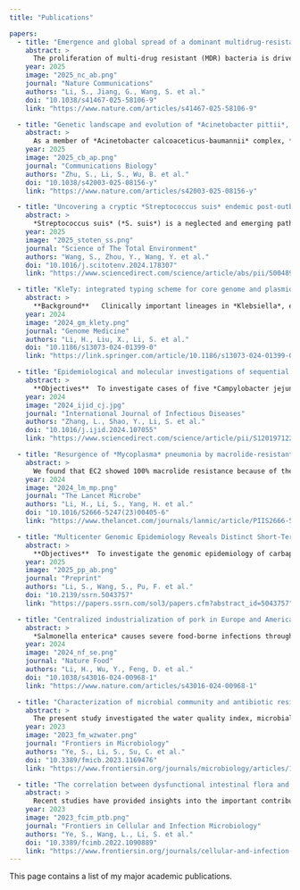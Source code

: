 ```yaml
---
title: "Publications"

papers:
  - title: "Emergence and global spread of a dominant multidrug-resistant clade within *Acinetobacter baumannii*"
    abstract: >
      The proliferation of multi-drug resistant (MDR) bacteria is driven by the global spread of epidemic lineages that accumulate antimicrobial resistance genes (ARGs). *Acinetobacter baumannii*, a leading cause of nosocomial infections, displays resistance to most frontline antimicrobials and represents a significant challenge to public health. In this study, we conduct a comprehensive genomic analysis of over 15,000 *A. baumannii* genomes to identify a predominant epidemic super-lineage (ESL) accounting for approximately 70% of global isolates. Through hierarchical classification of the ESL into distinct lineages, clusters, and clades, we identified a stepwise evolutionary trajectory responsible for the worldwide expansion and transmission of *A. baumannii* over the last eight decades. We observed the rise and global spread of a previously unrecognized Clade 2.5.6, which emerged in East Asia in 2006. The epidemic of the clade is linked to the ongoing acquisition of ARGs and virulence factors facilitated by genetic recombination. Our results highlight the necessity for One Health-oriented research and interventions to address the spread of this MDR pathogen.
    year: 2025
    image: "2025_nc_ab.png"
    journal: "Nature Communications"
    authors: "Li, S., Jiang, G., Wang, S. et al."
    doi: "10.1038/s41467-025-58106-9"
    link: "https://www.nature.com/articles/s41467-025-58106-9"

  - title: "Genetic landscape and evolution of *Acinetobacter pittii*, an underestimated emerging nosocomial pathogen"
    abstract: >
      As a member of *Acinetobacter calcoaceticus-baumannii* complex, *Acinetobacter pittii* has been an emerging concern in nosocomial infection due to its increasing prevalence and multidrug resistance (MDR). However, its population structure remains broadly unknown, hampering efficient tracing of its transmission and evolution. In this study, we developed a distributed core genome multilocus sequence typing (dcgMLST) for *A. pittii* based on 750 genomes and employed it to map the genetic landscape and evolution of *A. pittii*. The results demonstrated that two hierarchical clustering (HC) levels effectively correspond to genetic diversity from species (HC1100) to natural populations (HC450), as well as that a predominant lineage, HC1100_4, accounts for 33.9% of *A. pittii* strains. Subsequent analysis revealed that specific gene gain and loss events within HC1100_4 are linked to adaptations to environmental stress. Moreover, we identified a cluster of multidrug-resistant plasmids PT_712 responsible for the dissemination of *bla*NDM-1 genes within the genus of *Acinetobacter*. This study provides a framework for characterizing genetic diversity, evolutionary dynamics, molecular population distribution, and tracing of *A. pittii*, which has the potential to improve infection control strategies and public health policy.
    year: 2025
    image: "2025_cb_ap.png"
    journal: "Communications Biology"
    authors: "Zhu, S., Li, S., Wu, B. et al."
    doi: "10.1038/s42003-025-08156-y"
    link: "https://www.nature.com/articles/s42003-025-08156-y"

  - title: "Uncovering a cryptic *Streptococcus suis* endemic post-outbreak: Evidence of host switching to humans"
    abstract: >
      *Streptococcus suis* (*S. suis*) is a neglected and emerging pathogen that leads to severe economic losses in swine industry. Despite its epidemic potential, the zoonotic threat posed by *S. suis* remains underappreciated, even after the unprecedented Sichuan outbreak, which highlighted its ability to cause fatal human infections. Understanding of the dynamics and evolution of this pathogen in human populations is crucial for preventing future outbreaks. Our study revealed the emergence of highly pathogenic *S. suis* lineages in Zhejiang Province following the Sichuan outbreak, showing an increasingly specialized lifestyle that has persisted for nearly two decades. Phylogenetic analysis traced the zoonotic transmission of this pathogen back to a livestock lineage in the Netherlands prior to 1990, which eventually led to the Sichuan outbreak lineage in 2005 and its subsequent spread to Zhejiang the same year. Two independent evolved sub-lineages were identified in Zhejiang, suggesting a cryptic, regional endemicity following the Sichuan outbreak. Furthermore, the accumulation of lineage-specific resistance and metabolic acclimation after divergence from the Sichuan population suggested potential regional evolutionary shifts in *S. suis*. These new findings could help inform future intervention strategies and guide public health policies.
    year: 2025
    image: "2025_stoten_ss.png"
    journal: "Science of The Total Environment"
    authors: "Wang, S., Zhou, Y., Wang, Y. et al."
    doi: "10.1016/j.scitotenv.2024.178307"
    link: "https://www.sciencedirect.com/science/article/abs/pii/S0048969724084651"

  - title: "KleTy: integrated typing scheme for core genome and plasmids reveals repeated emergence of multi-drug resistant epidemic lineages in *Klebsiella* worldwide"
    abstract: >
      **Background**   Clinically important lineages in *Klebsiella*, especially those expressing multi-drug resistance (MDR), pose severe threats to public health worldwide. They arose from the co-evolution of the vertically inherited core genome and horizontal gene transfers by plasmids, which has not been systematically explored.   **Methods** We designed KleTy, which consists of dedicated typing schemes for both the core genome and plasmids in *Klebsiella*. We compared the performance of KleTy with many state-of-the-art pipelines using both simulated and real data.    **Results** Employing KleTy, we genotyped 33,272 *Klebsiella* genomes, categorizing them into 1773 distinct populations and predicting the presence of 87,410 plasmids from 837 clusters (PCs). Notably, *Klebsiella* is the center of the plasmid-exchange network within *Enterobacteriaceae*. Our results associated the international emergence of prevalent *Klebsiella* populations with only four carbapenem-resistance (CR) PCs, two hypervirulent PCs, and two hvCR-PCs encoding both carbapenemase and hypervirulence. Furthermore, we observed the ongoing international emergence of *bla*NDM, accompanied by the replacement of the previously dominant population, *bla*KPC-encoding HC1360_8 (CC258), during 2003–2018, with the emerging *bla*NDM-encoding HC1360_3 (CC147) thereafter. Additionally, expansions of hypervirulent carbapenem-resistant *Klebsiella pneumoniae* (hvCRKP) were evidenced in both populations, driven by plasmids of MDR-hypervirulence convergences.  **Conclusions** The study illuminates how the global genetic landscape of *Klebsiella* has been shaped by the co-evolution of both the core genome and the plasmids, underscoring the importance of surveillance and control of the dissemination of plasmids for curtailing the emergence of hvCRKPs.
    year: 2024
    image: "2024_gm_klety.png"
    journal: "Genome Medicine"
    authors: "Li, H., Liu, X., Li, S. et al."
    doi: "10.1186/s13073-024-01399-0"
    link: "https://link.springer.com/article/10.1186/s13073-024-01399-0"

  - title: "Epidemiological and molecular investigations of sequential outbreaks of *Campylobacter jejuni* infecting adults and schoolchildren in southeastern China, 2021-2022"
    abstract: >
      **Objectives**  To investigate cases of five *Campylobacter jejuni* outbreaks and describe laboratory characteristics of these infections.   **Methods** Whole-genome sequencing and conventional methods were combined to thoroughly investigate the outbreaks, and data of contemporaneous sporadic cases was included for comparison.    **Results** Seven sequence types (STs) of *C. jejuni* caused 83 cases, including ST9079 which recurred across 2 years. Trace-back investigation could not identify any food items of infection but detected identical campylobacters from food contacts. Phylogenetic analysis unveiled genetic closeness between outbreak strains and some concurrent sporadic strains, indicating local campylobacteriosis may not be wholly sporadic but rather a series of linked cases. Virulence genes disclosed species/case-specific signatures to differentiate outbreaks from truly non-outbreak strains. Resistance to fluoroquinolones and/or macrolides was prevalent (90.8%, 108/119), with a noteworthy portion exhibiting multidrug resistance (31.1%, 37/119). Five types of plasmids were harbored among outbreak isolates, of which one plasmid harboring anti-stress and resistant genes was rarely found in *C. jejuni*.  **Conclusions** This is the first reported sequential outbreak of *C. jejuni* in China. Our observations help to define the genomic landscape and antimicrobial resistance patterns of *Campylobacter*, emphasizing the need for a broader ‘One Health’ perspective to combat the threats posed by campylobacteriosis.
    year: 2024
    image: "2024_ijid_cj.jpg"
    journal: "International Journal of Infectious Diseases"
    authors: "Zhang, L., Shao, Y., Li, S. et al."
    doi: "10.1016/j.ijid.2024.107055"
    link: "https://www.sciencedirect.com/science/article/pii/S1201971224001255"

  - title: "Resurgence of *Mycoplasma* pneumonia by macrolide-resistant epidemic clones in China"
    abstract: >
      We found that EC2 showed 100% macrolide resistance because of the acquisition of the A2063G mutation in 23S rRNA. All three P1-2 strains isolated in Beijing in 2020 were derived from EC2, suggesting that EC2 could be responsible for the previously reported increase in MRMP frequencies in P1-2 strains detected in the country after 2018. Moreover, our analyses showed frequent, cryptic cross-regional *M pneumoniae* transmissions in both EC1 and EC2, and the Taiwan strains in 2019 showed that the EC2 MRMP strain had been spreading throughout China before 2020. PCR-based surveillance data also suggested an unusual increase in infections due to the P1-2 MRMP strain in north China from 2021 to 2022. Our findings suggest that without the restrictions enacted during the COVID-19 pandemic, the MRMP clones could have caused outbreaks across the country as early as 2020; thus, our findings provide evidence to guide future epidemic prevention and treatment in east Asia.
    year: 2024
    image: "2024_lm_mp.png"
    journal: "The Lancet Microbe"
    authors: "Li, H., Li, S., Yang, H. et al."
    doi: "10.1016/S2666-5247(23)00405-6"
    link: "https://www.thelancet.com/journals/lanmic/article/PIIS2666-5247(23)00405-6/fulltext"

  - title: "Multicenter Genomic Epidemiology Reveals Distinct Short-Term and Long-Term Crab Transmission Patterns in Zhejiang, China"
    abstract: >
      **Objectives**  To investigate the genomic epidemiology of carbapenem-resistant *Acinetobacter baumannii* (CRAB) in ICUs of municipal hospitals in Zhejiang province, and to elucidate its transmission patterns and determine its spread influencing factors.   **Methods** We conducted a multicenter genomic epidemiological analysis of 138 CRAB isolates collected from ICUs of tertiary hospitals across 8 prefecture-level cities in Zhejiang province between 2018 and 2023. Antimicrobial susceptibility testing and whole 49 genome sequencing were performed on these isolates. By integrating genomic data from the capital city in public database, we identified population structures and reconstructed transmission events to assess dynamic changes over time.    **Results** Between 2018 and 2023, CRAB isolates from tertiary hospitals in 9 prefecture-level cities in Zhejiang Province predominantly consisted of the ESL2.4 and ESL2.5 lineages. The profile of antimicrobial resistance genes was strongly associated with phylogenetic lineage. Short-term outbreaks identified using a 5-SNP threshold, demonstrated a significant correlation with geographical distances within 160 km. Temporal phylogenetic analysis revealed that the prolonged and sustained transmission of CRAB strains across ICUs in Zhejiang originating in the 2010s, coincided notably with the rapid development and enhancement of traffic and public transportation in the provincial capital starting in 2010.  **Conclusions** CRAB in ICUs from 9 hospitals in Zhejiang Province predominantly consisted of the ESL2.4 and ESL2.5 lineages. Geographical distance and transportation are critical factors influencing the transmission of CRAB outbreaks among ICUs in different cities. The provincial capital exerts a persistent and significant influence on non-capital cities beyond geographical constraints.
    year: 2025
    image: "2025_pp_ab.png"
    journal: "Preprint"
    authors: "Li, S., Wang, S., Pu, F. et al."
    doi: "10.2139/ssrn.5043757"
    link: "https://papers.ssrn.com/sol3/papers.cfm?abstract_id=5043757"

  - title: "Centralized industrialization of pork in Europe and America contributes to the global spread of *Salmonella enterica*"
    abstract: >
      *Salmonella enterica* causes severe food-borne infections through contamination of the food supply chain. Its evolution has been associated with human activities, especially animal husbandry. Advances in intensive farming and global transportation have substantially reshaped the pig industry, but their impact on the evolution of associated zoonotic pathogens such as *S. enterica* remains unresolved. Here we investigated the population fluctuation, accumulation of antimicrobial resistance genes and international serovar Choleraesuis transmission of nine pig-enriched *S. enterica* populations comprising more than 9,000 genomes. Most changes were found to be attributable to the developments of the modern pig industry. All pig-enriched salmonellae experienced host transfers in pigs and/or population expansions over the past century, with pigs and pork having become the main sources of *S. enterica* transmissions to other hosts. Overall, our analysis revealed strong associations between the transmission of pig-enriched salmonellae and the global pork trade.
    year: 2024
    image: "2024_nf_se.png"
    journal: "Nature Food"
    authors: "Li, H., Wu, Y., Feng, D. et al."
    doi: "10.1038/s43016-024-00968-1"
    link: "https://www.nature.com/articles/s43016-024-00968-1"

  - title: "Characterization of microbial community and antibiotic resistome in intra urban water, Wenzhou China"
    abstract: >
      The present study investigated the water quality index, microbial composition and antimicrobial resistance genes in urban water habitats. Combined chemicals testing, metagenomic analyses and qualitative PCR (qPCR) were conducted on 20 locations, including rivers from hospital surrounds (n = 7), community surrounds (n = 7), and natural wetlands (n = 6). Results showed that the indexes of total nitrogen, phosphorus, and ammonia nitrogen of hospital waters were 2–3 folds high than that of water from wetlands. Bioinformatics analysis revealed a total of 1,594 bacterial species from 479 genera from the three groups of water samples. The hospital-related samples had the greatest number of unique genera, followed by those from wetlands and communities. The hospital-related samples contained a large number of bacteria associated with the gut microbiome, including *Alistipes*, *Prevotella*, *Klebsiella*, *Escherichia*, *Bacteroides*, and *Faecalibacterium*, which were all significantly enriched compared to samples from the wetlands. Nevertheless, the wetland waters enriched bacteria from *Nanopelagicus*, *Mycolicibacterium* and *Gemmatimonas*, which are typically associated with aquatic environments. The presence of antimicrobial resistance genes (ARGs) that were associated with different species origins in each water sample was observed. The majority of ARGs from hospital-related samples were carried by bacteria from *Acinetobacter*, *Aeromonas* and various genera from *Enterobacteriaceae*, which each was associated with multiple ARGs. In contrast, the ARGs that were exclusively in samples from communities and wetlands were carried by species that encoded only 1 to 2 ARGs each and were not normally associated with human infections. The qPCR showed that water samples of hospital surrounds had higher concentrations of intI1 and antimicrobial resistance genes such as *tetA*, *ermA*, *ermB*, *qnrB*, *sul1*, *sul2* and other beta-lactam genes. Further genes of functional metabolism reported that the enrichment of genes associated with the degradation/utilization of nitrate and organic phosphodiester were detected in water samples around hospitals and communities compared to those from wetlands. Finally, correlations between the water quality indicators and the number of ARGs were evaluated. The presence of total nitrogen, phosphorus, and ammonia nitrogen were significantly correlated with the presence of *ermA* and *sul1*. Furthermore, intI1 exhibited a significant correlation with *ermB*, *sul1*, and *bla*SHV, indicating a prevalence of ARGs in urban water environments might be due to the integron intI1’s diffusion-promoting effect. However, the high abundance of ARGs was limited to the waters around the hospital, and we did not observe the geographical transfer of ARGs along with the river flow. This may be related to water purifying capacity of natural riverine wetlands. Taken together, continued surveillance is required to assess the risk of bacterial horizontal transmission and its potential impact on public health in the current region.
    year: 2023
    image: "2023_fm_wzwater.png"
    journal: "Frontiers in Microbiology"
    authors: "Ye, S., Li, S., Su, C. et al."
    doi: "10.3389/fmicb.2023.1169476"
    link: "https://www.frontiersin.org/journals/microbiology/articles/10.3389/fmicb.2023.1169476/full"

  - title: "The correlation between dysfunctional intestinal flora and pathology feature of patients with pulmonary tuberculosis"
    abstract: >
      Recent studies have provided insights into the important contribution of gut microbiota in the development of Pulmonary Tuberculosis (PTB). As a chronic consumptive infectious disease, PTB involves many pathological characteristics. At present, research on intestinal flora and clinical pathological Index of PTB is still rare. We performed a cross-sectional study in 63 healthy controls (HCs) and 69 patients with untreated active PTB to assess the differences in their microbiota in feces via 16S rRNA gene sequencing. Significant alteration of microbial taxonomic and functional capacity was observed in PTB as compared to the HCs. The results showed that the alpha diversity indexes of the PTB patients were lower than the HCs (P<0.05). Beta diversity showed differences between the two groups (P<0.05). At the genus level, the relative abundance of Bacteroides, Parabacteroides and Veillonella increased, while Faecalibacterium, Bifidobacterium, Agathobacter and CAG-352 decreased significantly in the PTB group, when compared with the HCs. The six combined genera, including *Lactobacillus*, *Faecalibacterium*, *Roseburia*, *Dorea*, *Monnoglobus* and [Eubacterium]_ventriosum_group might be a set of diagnostic biomarkers for PTB (AUC=0.90). Besides, the predicted bacterial functional pathway had a significant difference between the two groups (P<0.05), which was mainly related to the nutrient metabolism pathway. Significant alterations in the biochemical index were associated with changes in the relative abundance of specific bacteria, the short chain fatty acid (SCFA)-producing bacteria enriched in HCs had a positively correlated with most of the biochemical indexes. Our study indicated that the gut microbiota in PTB patients was significantly different from HCs as characterized by the composition and metabolic pathway, which related to the change of biochemical indexes in the PTB group. It was hypothesized that the abovementioned changes in the gut microbiota could exert an impact on the clinical characteristics of PTB through the regulation of the nutrient utilization pathway of the host by way of the gut-lung axis.
    year: 2023
    image: "2023_fcim_ptb.png"
    journal: "Frontiers in Cellular and Infection Microbiology"
    authors: "Ye, S., Wang, L., Li, S. et al."
    doi: "10.3389/fcimb.2022.1090889"
    link: "https://www.frontiersin.org/journals/cellular-and-infection-microbiology/articles/10.3389/fcimb.2022.1090889/full"
---
```


This page contains a list of my major academic publications.
